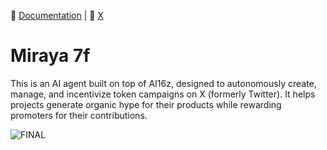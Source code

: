 
📖 [Documentation](docs.miraya7f.com) | 🎯 [X](https://x.com/miraya7f)

# Miraya 7f

This is an AI agent built on top of AI16z, designed to autonomously create, manage, and incentivize token campaigns on X (formerly Twitter). It helps projects generate organic hype for their products while rewarding promoters for their contributions.


 
![FINAL](https://github.com/user-attachments/assets/753dd1d1-a0bf-4d49-b634-5a28c3534515)
